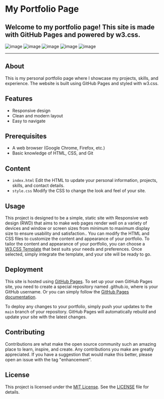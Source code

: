 # My Portfolio Page
## Welcome to my portfolio page! This site is made with GitHub Pages and powered by w3.css.
![image](https://img.shields.io/badge/GitHub%20Pages-222222?style=for-the-badge&logo=GitHub%20Pages&logoColor=white)
![image](https://img.shields.io/badge/W3Schools-04AA6D?style=for-the-badge&logo=W3Schools&logoColor=white)
![image](https://img.shields.io/badge/Font_Awesome-339AF0?style=for-the-badge&logo=fontawesome&logoColor=white)
![image](https://img.shields.io/badge/CSS3-1572B6?style=for-the-badge&logo=css3&logoColor=white)
![image](https://img.shields.io/badge/HTML5-E34F26?style=for-the-badge&logo=html5&logoColor=white)

---
## About
This is my personal portfolio page where I showcase my projects, skills, and experience. The website is built using GitHub Pages and styled with w3.css.

## Features
- Responsive design
- Clean and modern layout
- Easy to navigate

## Prerequisites
- A web browser (Google Chrome, Firefox, etc.)
- Basic knowledge of HTML, CSS, and Git

## Content
- `index.html` Edit the HTML to update your personal information, projects, skills, and contact details.
- `style.css` Modify the CSS to change the look and feel of your site.

## Usage
This project is designed to be a simple, static site with Responsive web design (RWD) that aims to make web pages render well on a variety of devices and window or screen sizes from minimum to maximum display size to ensure usability and satisfaction.. You can modify the HTML and CSS files to customize the content and appearance of your portfolio. To tailor the content and appearance of your portfolio, you can choose a [W3.CSS Template](https://www.w3schools.com/w3css/w3css_templates.asp) that best suits your needs and preferences. Once selected, simply integrate the template, and your site will be ready to go.

## Deployment

This site is hosted using [GitHub Pages](https://pages.github.com/). To set up your own GitHub Pages site, you need to create a special repository named <username>.github.io, where <username> is your GitHub username. Or you can simply follow the [GitHub Pages documentation](https://docs.github.com/en/pages/getting-started-with-github-pages).

To deploy any changes to your portfolio, simply push your updates to the `main` branch of your repository. GitHub Pages will automatically rebuild and update your site with the latest changes.


## Contributing
Contributions are what make the open source community such an amazing place to learn, inspire, and create. Any contributions you make are greatly appreciated.
If you have a suggestion that would make this better, please open an issue with the tag "enhancement".

## License
This project is licensed under the [MIT License](LICENSE). See the [LICENSE](LICENSE) file for details.
